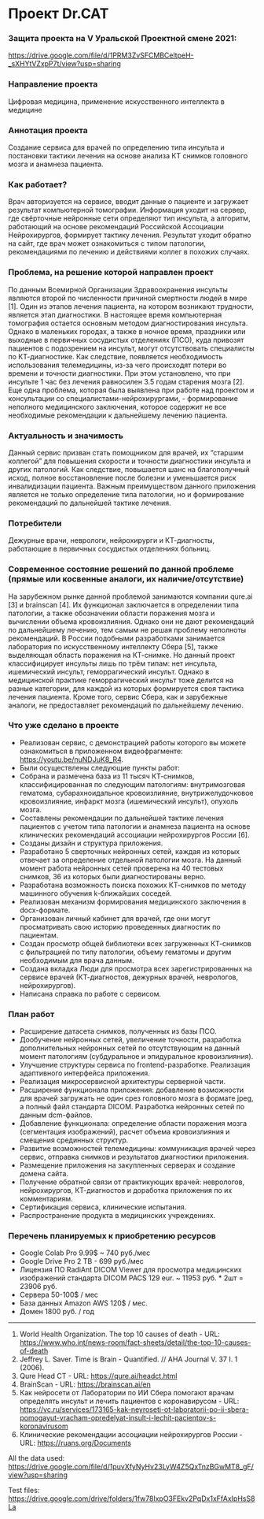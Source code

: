 # Проект Dr.CAT

### Защита проекта на V Уральской Проектной смене 2021:
https://drive.google.com/file/d/1PRM3ZvSFCMBCeltpeH-_sXHYtVZxpP7t/view?usp=sharing

### Направление проекта
Цифровая медицина, применение искусственного интеллекта в медицине

### Аннотация проекта
Создание сервиса для врачей по определению типа инсульта и постановки тактики лечения на основе анализа КТ снимков головного мозга и анамнеза пациента.

### Как работает?
Врач авторизуется на сервисе, вводит данные о пациенте и загружает результат компьютерной томографии. Информация уходит на сервер, где свёрточные нейронные сети определяют тип инсульта, а алгоритм, работающий на основе рекомендаций Российской Ассоциации Нейрохирургов, формирует тактику лечения. Результат уходит обратно на сайт, где врач может ознакомиться с типом патологии, рекомендациями по лечению и действиями коллег в похожих случаях.

### Проблема, на решение которой направлен проект
По данным Всемирной Организации Здравоохранения инсульты являются второй по численности причиной смертности людей в мире [1]. Один из этапов лечения пациента, на котором возникают трудности, является этап диагностики. В настоящее время компьютерная томография остается основным методом диагностирования инсульта. Однако в маленьких городах, а также в ночное время, праздники или выходные в первичных сосудистых отделениях (ПСО), куда привозят пациентов с подозрением на инсульт, могут отсутствовать специалисты по КТ-диагностике. Как следствие, появляется необходимость использования телемедицины, из-за чего происходят потери во времени и точности диагностики. При этом установлено, что при инсульте 1 час без лечения равносилен 3.5 годам старения мозга [2].
Еще одна проблема, которая была выявлена при работе над проектом и консультации со специалистами-нейрохирургами, - формирование неполного медицинского заключения, которое содержит не все необходимые рекомендации к дальнейшему лечению пациента.

### Актуальность и значимость
Данный сервис призван стать помощником для врачей, их “старшим коллегой” для повышения скорости и точности диагностики инсульта и других патологий. Как следствие, повышается шанс на благополучный исход, полное восстановление после болезни и уменьшается риск инвалидизации пациента. Важным преимуществом данного приложения является не только определение типа патологии, но и формирование рекомендаций по дальнейшей тактике лечения.

### Потребители
Дежурные врачи, неврологи, нейрохирурги и КТ-диагносты, работающие в первичных сосудистых отделениях больниц.

### Современное состояние решений по данной проблеме (прямые или косвенные аналоги, их наличие/отсутствие)
На зарубежном рынке данной проблемой занимаются компании qure.ai [3] и brainscan [4]. Их функционал заключается в определении типа патологии, а также обозначении области поражения мозга и вычислении объема кровоизлияния. Однако они не дают рекомендаций по дальнейшему лечению, тем самым не решая проблему неполноты рекомендаций. 
В России подобными разработками занимается лаборатория по искусственному интеллекту Сбера [5], также выделяющая область поражения на КТ-снимке. Но данный проект классифицирует инсульты лишь по трём типам: нет инсульта, ишемический инсульт,  геморрагический инсульт. Однако в медицинской практике геморрагический инсульт тоже делится на разные категории, для каждой из которых формируется своя тактика лечения пациента. Кроме того, сервис Сбера, как и зарубежные аналоги, не предоставляет рекомендаций по дальнейшему лечению.

### Что уже сделано в проекте
- Реализован сервис, с демонстрацией работы которого вы можете ознакомиться в приложенном видеофрагменте: https://youtu.be/nuNDJuK8_R4. 
- Были осуществлены следующие пункты работ:
- Собрана и размечена база из 11 тысяч КТ-снимков, классифицированная по следующим патологиям: внутримозговая гематома, субарахноидальное кровоизлияние, внутрижелудочковое кровоизлияние, инфаркт мозга (ишемический инсульт), опухоль мозга.
- Составлены рекомендации по дальнейшей тактике лечения пациентов с учетом типа патологии и анамнеза пациента на основе клинических рекомендаций ассоциации нейрохирургов России [6].
- Созданы дизайн и структура приложения.
- Разработано 5 сверточных нейронных сетей, каждая из которых отвечает за определение отдельной патологии мозга. На данный момент работа нейронных сетей проверена на 40 тестовых снимков, 36 из которых были диагностированы верно.
- Разработана возможность поиска похожих КТ-снимков по методу машинного обучения k-ближайших соседей.
- Реализован механизм формирования медицинского заключения в docx-формате.
- Организован личный кабинет для врачей, где они могут просматривать свою историю проведенных диагностик по пациентам.
- Создан просмотр общей библиотеки всех загруженных КТ-снимков с фильтрацией по типу патологии, объему гематомы и другим необходимым для врача данным.
- Создана вкладка Люди для просмотра всех зарегистрированных на сервисе врачей (КТ-диагностов, дежурных врачей, неврологов, нейрохирургов).
- Написана справка по работе с сервисом.

### План работ
- Расширение датасета снимков, полученных из базы ПСО.
- Дообучение нейронных сетей, увеличение точности, разработка дополнительных нейронных сетей по отсутствующим на данный момент патологиям (субдуральное и эпидуральное кровоизлияния).
- Улучшение структуры сервиса по frontend-разработке. Реализация адаптивного интерфейса приложения.
- Реализация микросервисной архитектуры серверной части.
- Расширение функционала приложения: добавление возможности для врачей загружать не один срез головного мозга в формате jpeg, а полный файл стандарта DICOM. Разработка нейронных сетей по данным dcm-файлов.
- Добавление функционала: определение области поражения мозга (сегментация изображений), расчет объема кровоизлияния и смещения срединных структур.
- Развитие возможностей телемедицины: коммуникация врачей через сервис, отправка снимков и результатов диагностики приложения.
- Размещение приложения на закупленных серверах и создание домена сайта.
- Получение обратной связи от практикующих врачей: неврологов, нейрохирургов, КТ-диагностов и доработка приложения по их комментариям.
- Сертификация сервиса, клинические испытания.
- Распространение продукта в медицинских учреждениях.


### Перечень планируемых к приобретению ресурсов
- Google Colab Pro 9.99$ ~ 740 руб./мес
- Google Drive Pro 2 TB - 699 руб./мес
- Лицензия ПО RadiAnt DICOM Viewer для просмотра медицинских изображений стандарта DICOM PACS 129 eur. ~ 11953 руб. * 2шт = 23906 руб.
- Сервера 50-100$ / мес
- База данных Amazon AWS 120$ / мес.
- Домен 1800 руб. / год

____

1. World Health Organization. The top 10 causes of death - URL: https://www.who.int/news-room/fact-sheets/detail/the-top-10-causes-of-death
2. Jeffrey L. Saver. Time is Brain - Quantified. // AHA Journal V. 37 I. 1 (2006).
3. Qure Head CT - URL: https://qure.ai/headct.html
4. BrainScan - URL: https://brainscan.ai/en
5. Как нейросети от Лаборатории по ИИ Сбера помогают врачам определять инсульт и лечить пациентов с коронавирусом - URL: https://vc.ru/services/173165-kak-neyroseti-ot-laboratorii-po-ii-sbera-pomogayut-vracham-opredelyat-insult-i-lechit-pacientov-s-koronavirusom
6. Клинические рекомендации ассоциации нейрохирургов России - URL: https://ruans.org/Documents 


All the data used:
https://drive.google.com/file/d/1puvXfyNyHv23LyW4Z5QxTnzBGwMT8_gF/view?usp=sharing

Test files:
https://drive.google.com/drive/folders/1fw78lxpO3FEkv2PqDx1xFfAxIpHsS8La
 
